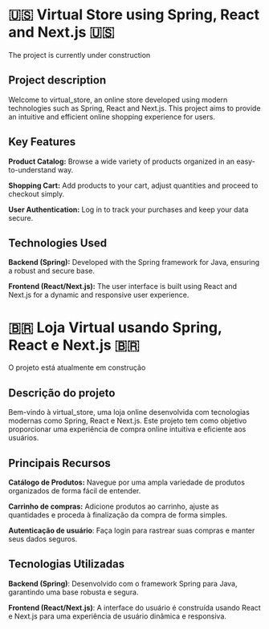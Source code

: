 <h1>🇺🇸 Virtual Store using Spring, React and Next.js 🇺🇸</h1>

The project is currently under construction

<h2>Project description</h2>


Welcome to virtual_store, an online store developed using modern technologies such as Spring, React and Next.js. This project aims to provide an intuitive and efficient online shopping experience for users.

<h2>Key Features</h2>


**Product Catalog:** Browse a wide variety of products organized in an easy-to-understand way.


**Shopping Cart:** Add products to your cart, adjust quantities and proceed to checkout simply.


**User Authentication:** Log in to track your purchases and keep your data secure.




<h2>Technologies Used</h2>


**Backend (Spring):** Developed with the Spring framework for Java, ensuring a robust and secure base.


**Frontend (React/Next.js):** The user interface is built using React and Next.js for a dynamic and responsive user experience.



<h1>🇧🇷 Loja Virtual usando Spring, React e Next.js 🇧🇷 </h1>

O projeto está atualmente em construção

<h2>Descrição do projeto</h2>


Bem-vindo à virtual_store, uma loja online desenvolvida com tecnologias modernas como Spring, React e Next.js. Este projeto tem como objetivo proporcionar uma experiência de compra online intuitiva e eficiente aos usuários.

<h2>Principais Recursos</h2>


**Catálogo de Produtos:** Navegue por uma ampla variedade de produtos organizados de forma fácil de entender.


**Carrinho de compras:** Adicione produtos ao carrinho, ajuste as quantidades e proceda à finalização da compra de forma simples.


**Autenticação de usuário**: Faça login para rastrear suas compras e manter seus dados seguros.




<h2>Tecnologias Utilizadas</h2>


**Backend (Spring)**: Desenvolvido com o framework Spring para Java, garantindo uma base robusta e segura.


**Frontend (React/Next.js)**: A interface do usuário é construída usando React e Next.js para uma experiência de usuário dinâmica e responsiva.

